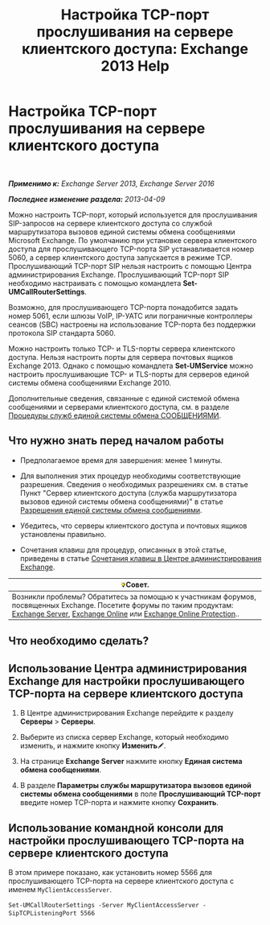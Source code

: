 ﻿---
title: 'Настройка TCP-порт прослушивания на сервере клиентского доступа: Exchange 2013 Help'
TOCTitle: Настройка TCP-порт прослушивания на сервере клиентского доступа
ms:assetid: 5f48f21a-d8d4-48b2-868f-9a3647693841
ms:mtpsurl: https://technet.microsoft.com/ru-ru/library/JJ673530(v=EXCHG.150)
ms:contentKeyID: 50556439
ms.date: 05/22/2018
mtps_version: v=EXCHG.150
ms.translationtype: MT
---

# Настройка TCP-порт прослушивания на сервере клиентского доступа

 

_**Применимо к:** Exchange Server 2013, Exchange Server 2016_

_**Последнее изменение раздела:** 2013-04-09_

Можно настроить TCP-порт, который используется для прослушивания SIP-запросов на сервере клиентского доступа со службой маршрутизатора вызовов единой системы обмена сообщениями Microsoft Exchange. По умолчанию при установке сервера клиентского доступа для прослушивающего TCP-порта SIP устанавливается номер 5060, а сервер клиентского доступа запускается в режиме TCP. Прослушивающий TCP-порт SIP нельзя настроить с помощью Центра администрирования Exchange. Прослушивающий TCP-порт SIP необходимо настраивать с помощью командлета **Set-UMCallRouterSettings**.

Возможно, для прослушивающего TCP-порта понадобится задать номер 5061, если шлюзы VoIP, IP-УАТС или пограничные контроллеры сеансов (SBC) настроены на использование TCP-порта без поддержки протокола SIP стандарта 5060.

Можно настроить только TCP- и TLS-порты сервера клиентского доступа. Нельзя настроить порты для сервера почтовых ящиков Exchange 2013. Однако с помощью командлета **Set-UMService** можно настроить прослушивающие TCP- и TLS-порты для серверов единой системы обмена сообщениями Exchange 2010.

Дополнительные сведения, связанные с единой системой обмена сообщениями и серверами клиентского доступа, см. в разделе [Процедуры служб единой системы обмена СООБЩЕНИЯМИ](um-services-procedures-exchange-2013-help.md).

## Что нужно знать перед началом работы

  - Предполагаемое время для завершения: менее 1 минуты.

  - Для выполнения этих процедур необходимы соответствующие разрешения. Сведения о необходимых разрешениях см. в статье Пункт "Сервер клиентского доступа (служба маршрутизатора вызовов единой системы обмена сообщениями)" в статье [Разрешения единой системы обмена сообщениями](unified-messaging-permissions-exchange-2013-help.md).

  - Убедитесь, что серверы клиентского доступа и почтовых ящиков установлены правильно.

  - Сочетания клавиш для процедур, описанных в этой статье, приведены в статье [Сочетания клавиш в Центре администрирования Exchange](keyboard-shortcuts-in-the-exchange-admin-center-exchange-online-protection-help.md).

<table>
<thead>
<tr class="header">
<th><img src="images/Bb124558.tip(EXCHG.150).gif" title="Совет" alt="Совет" />Совет.</th>
</tr>
</thead>
<tbody>
<tr class="odd">
<td>Возникли проблемы? Обратитесь за помощью к участникам форумов, посвященных Exchange. Посетите форумы по таким продуктам: <a href="https://go.microsoft.com/fwlink/p/?linkid=60612">Exchange Server</a>, <a href="https://go.microsoft.com/fwlink/p/?linkid=267542">Exchange Online</a> или <a href="https://go.microsoft.com/fwlink/p/?linkid=285351">Exchange Online Protection</a>..</td>
</tr>
</tbody>
</table>


## Что необходимо сделать?

## Использование Центра администрирования Exchange для настройки прослушивающего TCP-порта на сервере клиентского доступа

1.  В Центре администрирования Exchange перейдите к разделу **Серверы** \> **Серверы**.

2.  Выберите из списка сервер Exchange, который необходимо изменить, и нажмите кнопку **Изменить**![Значок редактирования](images/Bb124582.6f53ccb2-1f13-4c02-bea0-30690e6ea71d(EXCHG.150).gif "Значок редактирования").

3.  На странице **Exchange Server** нажмите кнопку **Единая система обмена сообщениями**.

4.  В разделе **Параметры службы маршрутизатора вызовов единой системы обмена сообщениями** в поле **Прослушивающий TCP-порт** введите номер TCP-порта и нажмите кнопку **Сохранить**.

## Использование командной консоли для настройки прослушивающего TCP-порта на сервере клиентского доступа

В этом примере показано, как установить номер 5566 для прослушивающего TCP-порта на сервере клиентского доступа с именем `MyClientAccessServer`.

    Set-UMCallRouterSettings -Server MyClientAccessServer -SipTCPListeningPort 5566

